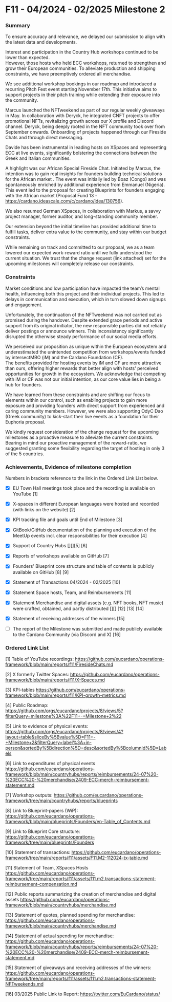 # F11 - 04/2024 - 02/2025 Milestone 2


### Summary

To ensure accuracy and relevance, we delayed our submission to align with the latest data and developments.

Interest and participation in the Country Hub workshops continued to be lower than expected.  
However, those hosts who held ECC workshops, returned to strengthen and grow their European communities. To alleviate production and shipping constraints, we have preemptively ordered all merchandise.  

We see additional workshop bookings in our roadmap and introduced a recurring Pitch Fest event starting November 17th. This initiative aims to support projects in their pitch training while extending their exposure into the community.   

Marcus launched the NFTweekend as part of our regular weekly giveaways in May. In collaboration with Deryck, he integrated CNFT projects to offer promotional NFTs, revitalizing growth across our X profile and Discord channel. Deryck, being deeply rooted in the NFT community took over from September onwards. Onboarding of projects happened through our Fireside Chats and through direct messaging.

Davide has been instrumental in leading hosts on XSpaces and representing ECC at live events, significantly bolstering the connections between the Greek and Italian communities.  

A highlight was our African Special Fireside Chat. Initiated by Marcus, the intention was to gain real insights for founders building technical solutions for the African market . The event was initially led by Boaz (Congo) and was spontaneously enriched by additional experience from Emmanuel (Nigeria). 
This event led to the proposal for creating Blueprints for founders engaging with the African market (Proposal Fund 13 - https://cardano.ideascale.com/c/cardano/idea/130756).  

We also resumed German XSpaces, in collaboration with Markus, a savvy project manager, former auditor, and long-standing community member.   

Our extension beyond the initial timeline has provided additional time to fulfill tasks, deliver extra value to the community, and stay within our budget constraints.

While remaining on track and committed to our proposal, we as a team lowered our expected work-reward ratio until we fully understood the current situation. We trust that the change request (link attached) set for the upcoming milestones will completely release our constraints.


### Constraints

Market conditions and low participation have impacted the team’s mental health, influencing both this project and their individual projects. This led to delays in communication and execution, which in turn slowed down signups and engagement.  

Unfortunately, the continuation of the NFTweekend was not carried out as promised during the handover. Despite extended grace periods and active support from its original initiator, the new responsible parties did not reliably deliver postings or announce winners. This inconsistency significantly disrupted the otherwise steady performance of our social media efforts.  

We perceived our proposition as unique within the European ecosystem and underestimated the unintended competition from workshops/events funded by intersectMBO (iM) and the Cardano Foundation (CF).   
The benefits provided for hosting events by iM and CF are more attractive than ours, offering higher rewards that better align with hosts' perceived opportunities for growth in the ecosystem. We acknowledge that competing with iM or CF was not our initial intention, as our core value lies in being a hub for founders.  

We have learned from these constraints and are shifting our focus to elements within our control, such as enabling projects to gain more exposure and providing founders with direct support from experienced and caring community members. However, we were also supporting OdyC Dao (Greek community) to kick-start their live events as a foundation for their Euphoria proposal.   

We kindly request consideration of the change request for the upcoming milestones as a proactive measure to alleviate the current constraints. Bearing in mind our proactive management of the reward-ratio, we suggested granting some flexibility regarding the target of hosting in only 3 of the 5 countries.



### Achievements, Evidence of milestone completion

Numbers in brackets reference to the link in the Ordered Link List below.

- [x] EU Town Hall meetings took place and the recording is available on YouTube [1]

- [x] X-spaces in different European languages were hosted and recorded (with links on the website) [2]

- [x] KPI tracking file and goals until End of Milestone [3]

- [x] GitBook/GitHub documentation of the planning and execution of the MeetUp events incl. clear responsibilities for their execution  [4] 

- [x] Support of Country Hubs [][][5] [6]

- [x] Reports of workshops available on GitHub [7] 

- [x] Founders' Blueprint core structure and table of contents is publicly available on GitHub [8] [9]

- [x] Statement of Transactions 04/2024 - 02/2025 [10]

- [x] Statement Space hosts, Team, and Reimbursements [11]

- [x] Statement Merchandise and digital assets (e.g. NFT books, NFT music) were crafted, obtained, and partly distributed [][] [12] [13] [14]

- [x] Statement of receiving addresses of the winners [15]

- [ ] The report of the Milestone was submitted and made publicly available to the Cardano Community (via Discord and X) [16]

  




### Ordered Link List

 [1] Table of YouTube recordings: https://github.com/eucardano/operations-framework/blob/main/reports/f11/FiresideChats.md

 [2] X formerly Twitter Spaces: https://github.com/eucardano/operations-framework/blob/main/reports/f11/X-Spaces.md

 [3] KPI-tables https://github.com/eucardano/operations-framework/blob/main/reports/f11/KPI-growth-metrics.md

 [4] Public Roadmap: https://github.com/orgs/eucardano/projects/8/views/5?filterQuery=milestone%3A%22F11+-+Milestone+2%22

 [5] Link to evidence of physical events: https://github.com/orgs/eucardano/projects/8/views/4?layout=table&sliceBy%5Bvalue%5D=F11+-+Milestone+2&filterQuery=label%3A+in-person&sortedBy%5Bdirection%5D=desc&sortedBy%5BcolumnId%5D=Labels

  [6] Link to expenditures of physical events https://github.com/eucardano/operations-framework/blob/main/countryhubs/reports/reimbursements/24-07%20-%20ECC%20-%20merchandise/2409-ECC-merch-reimbursement-statement.md

  [7] Workshop outputs: https://github.com/eucardano/operations-framework/tree/main/countryhubs/reports/blueprints

  [8] Link to Blueprint-papers (WiP): https://github.com/eucardano/operations-framework/blob/main/blueprints/Founders/en-Table_of_Contents.md 

  [9] Link to Blueprint Core structure: https://github.com/eucardano/operations-framework/tree/main/blueprints/Founders

[10] Statement of transactions: https://github.com/eucardano/operations-framework/tree/main/reports/f11/assets/F11.M2-112024-tx-table.md

[11] Statement of Team, XSpaces Hosts https://github.com/eucardano/operations-framework/tree/main/reports/f11/assets/f11.m2.transactions-statement-reimbursement-compensation.md

[12] Public reports summarizing the creation of merchandise and digital assets https://github.com/eucardano/operations-framework/blob/main/countryhubs/merchandise.md

[13] Statement of quotes, planned spending for merchandise: https://github.com/eucardano/operations-framework/blob/main/countryhubs/merchandise.md

[14] Statement of actual spending for merchandise: https://github.com/eucardano/operations-framework/blob/main/countryhubs/reports/reimbursements/24-07%20-%20ECC%20-%20merchandise/2409-ECC-merch-reimbursement-statement.md

[15] Statement of giveaways and receiving addresses of the winners: https://github.com/eucardano/operations-framework/tree/main/reports/f11/assets/f11.m2.transactions-statement-NFTweekends.md

[16] 03/2025 Public Link to Report: https://twitter.com/EuCardano/status/

